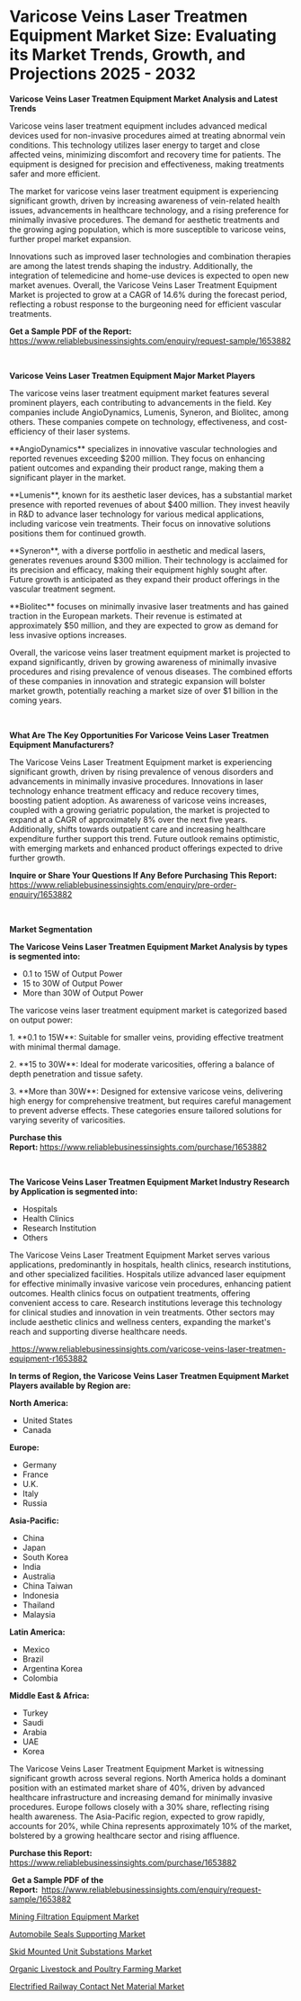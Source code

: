 <p><h1>Varicose Veins Laser Treatmen Equipment Market Size: Evaluating its Market Trends, Growth, and Projections 2025 - 2032</h1></p><p><strong>Varicose Veins Laser Treatmen Equipment Market Analysis and Latest Trends</strong></p>
<p><p>Varicose veins laser treatment equipment includes advanced medical devices used for non-invasive procedures aimed at treating abnormal vein conditions. This technology utilizes laser energy to target and close affected veins, minimizing discomfort and recovery time for patients. The equipment is designed for precision and effectiveness, making treatments safer and more efficient.</p><p>The market for varicose veins laser treatment equipment is experiencing significant growth, driven by increasing awareness of vein-related health issues, advancements in healthcare technology, and a rising preference for minimally invasive procedures. The demand for aesthetic treatments and the growing aging population, which is more susceptible to varicose veins, further propel market expansion.</p><p>Innovations such as improved laser technologies and combination therapies are among the latest trends shaping the industry. Additionally, the integration of telemedicine and home-use devices is expected to open new market avenues. Overall, the Varicose Veins Laser Treatment Equipment Market is projected to grow at a CAGR of 14.6% during the forecast period, reflecting a robust response to the burgeoning need for efficient vascular treatments.</p></p>
<p><strong>Get a Sample PDF of the Report:&nbsp;</strong> <a href="https://www.reliablebusinessinsights.com/enquiry/request-sample/1653882?utm_campaign=100&utm_medium=2&utm_source=Github&utm_content=ia&utm_term=08032025&utm_id=varicose-veins-laser-treatmen-equipment">https://www.reliablebusinessinsights.com/enquiry/request-sample/1653882</a></p>
<p>&nbsp;</p>
<p><strong>Varicose Veins Laser Treatmen Equipment Major Market Players</strong></p>
<p><p>The varicose veins laser treatment equipment market features several prominent players, each contributing to advancements in the field. Key companies include AngioDynamics, Lumenis, Syneron, and Biolitec, among others. These companies compete on technology, effectiveness, and cost-efficiency of their laser systems.</p><p>**AngioDynamics** specializes in innovative vascular technologies and reported revenues exceeding $200 million. They focus on enhancing patient outcomes and expanding their product range, making them a significant player in the market.</p><p>**Lumenis**, known for its aesthetic laser devices, has a substantial market presence with reported revenues of about $400 million. They invest heavily in R&D to advance laser technology for various medical applications, including varicose vein treatments. Their focus on innovative solutions positions them for continued growth.</p><p>**Syneron**, with a diverse portfolio in aesthetic and medical lasers, generates revenues around $300 million. Their technology is acclaimed for its precision and efficacy, making their equipment highly sought after. Future growth is anticipated as they expand their product offerings in the vascular treatment segment.</p><p>**Biolitec** focuses on minimally invasive laser treatments and has gained traction in the European markets. Their revenue is estimated at approximately $50 million, and they are expected to grow as demand for less invasive options increases.</p><p>Overall, the varicose veins laser treatment equipment market is projected to expand significantly, driven by growing awareness of minimally invasive procedures and rising prevalence of venous diseases. The combined efforts of these companies in innovation and strategic expansion will bolster market growth, potentially reaching a market size of over $1 billion in the coming years.</p></p>
<p>&nbsp;</p>
<p><strong>What Are The Key Opportunities For Varicose Veins Laser Treatmen Equipment Manufacturers?</strong></p>
<p><p>The Varicose Veins Laser Treatment Equipment market is experiencing significant growth, driven by rising prevalence of venous disorders and advancements in minimally invasive procedures. Innovations in laser technology enhance treatment efficacy and reduce recovery times, boosting patient adoption. As awareness of varicose veins increases, coupled with a growing geriatric population, the market is projected to expand at a CAGR of approximately 8% over the next five years. Additionally, shifts towards outpatient care and increasing healthcare expenditure further support this trend. Future outlook remains optimistic, with emerging markets and enhanced product offerings expected to drive further growth.</p></p>
<p><strong>Inquire or Share Your Questions If Any Before Purchasing This Report:</strong> <a href="https://www.reliablebusinessinsights.com/enquiry/pre-order-enquiry/1653882?utm_campaign=100&utm_medium=2&utm_source=Github&utm_content=ia&utm_term=08032025&utm_id=varicose-veins-laser-treatmen-equipment">https://www.reliablebusinessinsights.com/enquiry/pre-order-enquiry/1653882</a></p>
<p>&nbsp;</p>
<p><strong>Market Segmentation</strong></p>
<p><strong>The Varicose Veins Laser Treatmen Equipment Market Analysis by types is segmented into:</strong></p>
<p><ul><li>0.1 to 15W of Output Power</li><li>15 to 30W of Output Power</li><li>More than 30W of Output Power</li></ul></p>
<p><p>The varicose veins laser treatment equipment market is categorized based on output power: </p><p>1. **0.1 to 15W**: Suitable for smaller veins, providing effective treatment with minimal thermal damage.</p><p>2. **15 to 30W**: Ideal for moderate varicosities, offering a balance of depth penetration and tissue safety.</p><p>3. **More than 30W**: Designed for extensive varicose veins, delivering high energy for comprehensive treatment, but requires careful management to prevent adverse effects. These categories ensure tailored solutions for varying severity of varicosities.</p></p>
<p><strong>Purchase this Report:&nbsp;</strong><a href="https://www.reliablebusinessinsights.com/purchase/1653882?utm_campaign=100&utm_medium=2&utm_source=Github&utm_content=ia&utm_term=08032025&utm_id=varicose-veins-laser-treatmen-equipment">https://www.reliablebusinessinsights.com/purchase/1653882</a></p>
<p>&nbsp;</p>
<p><strong>The Varicose Veins Laser Treatmen Equipment Market Industry Research by Application is segmented into:</strong></p>
<p><ul><li>Hospitals</li><li>Health Clinics</li><li>Research Institution</li><li>Others</li></ul></p>
<p><p>The Varicose Veins Laser Treatment Equipment Market serves various applications, predominantly in hospitals, health clinics, research institutions, and other specialized facilities. Hospitals utilize advanced laser equipment for effective minimally invasive varicose vein procedures, enhancing patient outcomes. Health clinics focus on outpatient treatments, offering convenient access to care. Research institutions leverage this technology for clinical studies and innovation in vein treatments. Other sectors may include aesthetic clinics and wellness centers, expanding the market's reach and supporting diverse healthcare needs.</p></p>
<p><a href="https://www.reliablebusinessinsights.com/varicose-veins-laser-treatmen-equipment-r1653882?utm_campaign=100&utm_medium=2&utm_source=Github&utm_content=ia&utm_term=08032025&utm_id=varicose-veins-laser-treatmen-equipment">&nbsp;https://www.reliablebusinessinsights.com/varicose-veins-laser-treatmen-equipment-r1653882</a></p>
<p><strong>In terms of Region, the Varicose Veins Laser Treatmen Equipment Market Players available by Region are:</strong></p>
<p>
    <p> <strong> North America: </strong>
        <ul>
            <li>United States</li>
            <li>Canada</li>
        </ul>
        </p> 
    <p> <strong> Europe: </strong>
        <ul>
            <li>Germany</li>
            <li>France</li>
            <li>U.K.</li>
            <li>Italy</li>
            <li>Russia</li>
        </ul>
        </p> 
    <p> <strong> Asia-Pacific: </strong>
        <ul>
            <li>China</li>
            <li>Japan</li>
            <li>South Korea</li>
            <li>India</li>
            <li>Australia</li>
            <li>China Taiwan</li>
            <li>Indonesia</li>
            <li>Thailand</li>
            <li>Malaysia</li>
        </ul>
        </p> 
    <p> <strong> Latin America: </strong>
        <ul>
            <li>Mexico</li>
            <li>Brazil</li>
            <li>Argentina Korea</li>
            <li>Colombia</li>
        </ul>
        </p> 
    <p> <strong> Middle East & Africa: </strong>
        <ul>
            <li>Turkey</li>
            <li>Saudi</li>
            <li>Arabia</li>
            <li>UAE</li>
            <li>Korea</li>
        </ul>
    </p>
    </p>
<p><p>The Varicose Veins Laser Treatment Equipment Market is witnessing significant growth across several regions. North America holds a dominant position with an estimated market share of 40%, driven by advanced healthcare infrastructure and increasing demand for minimally invasive procedures. Europe follows closely with a 30% share, reflecting rising health awareness. The Asia-Pacific region, expected to grow rapidly, accounts for 20%, while China represents approximately 10% of the market, bolstered by a growing healthcare sector and rising affluence.</p></p>
<p><strong>Purchase this Report: </strong><a href="https://www.reliablebusinessinsights.com/purchase/1653882?utm_campaign=100&utm_medium=2&utm_source=Github&utm_content=ia&utm_term=08032025&utm_id=varicose-veins-laser-treatmen-equipment">https://www.reliablebusinessinsights.com/purchase/1653882</a></p>
<p>&nbsp;<strong>Get a Sample PDF of the Report:&nbsp;&nbsp;</strong><a href="https://www.reliablebusinessinsights.com/enquiry/request-sample/1653882?utm_campaign=100&utm_medium=2&utm_source=Github&utm_content=ia&utm_term=08032025&utm_id=varicose-veins-laser-treatmen-equipment">https://www.reliablebusinessinsights.com/enquiry/request-sample/1653882</a></p>
<p><strong></strong></p>
<p><p><a href="https://github.com/ilanarohalgh/Market-Research-Report-List-1/blob/main/mining-filtration-equipment-market.md?utm_campaign=100&utm_medium=2&utm_source=Github&utm_content=ia&utm_term=08032025&utm_id=varicose-veins-laser-treatmen-equipment">Mining Filtration Equipment Market</a></p><p><a href="https://github.com/naingbiner7i/Market-Research-Report-List-1/blob/main/automobile-seals-supporting-market.md?utm_campaign=100&utm_medium=2&utm_source=Github&utm_content=ia&utm_term=08032025&utm_id=varicose-veins-laser-treatmen-equipment">Automobile Seals Supporting Market</a></p><p><a href="https://github.com/tabormahay2f/Market-Research-Report-List-1/blob/main/skid-mounted-unit-substations-market.md?utm_campaign=100&utm_medium=2&utm_source=Github&utm_content=ia&utm_term=08032025&utm_id=varicose-veins-laser-treatmen-equipment">Skid Mounted Unit Substations Market</a></p><p><a href="https://github.com/zdybelzinn/Market-Research-Report-List-1/blob/main/organic-livestock-and-poultry-farming-market.md?utm_campaign=100&utm_medium=2&utm_source=Github&utm_content=ia&utm_term=08032025&utm_id=varicose-veins-laser-treatmen-equipment">Organic Livestock and Poultry Farming Market</a></p><p><a href="https://github.com/frodanlert/Market-Research-Report-List-1/blob/main/electrified-railway-contact-net-material-market.md?utm_campaign=100&utm_medium=2&utm_source=Github&utm_content=ia&utm_term=08032025&utm_id=varicose-veins-laser-treatmen-equipment">Electrified Railway Contact Net Material Market</a></p></p>